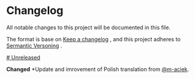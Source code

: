 # Changelog
All notable changes to this project will be documented in this file.

The format is base on [Keep a changelog](https://keepachangelog.com/en/1.0.0/) , and this project adheres to [Sermantic Versoning](https://semver.org/) .

[# Unreleased](https://github.com/olivierlacan/keep-a-changelog/compare/v1.0.0...HEAD)

**Changed**
*Update and imrovement of Polish translation from [@m-aciek](https://github.com/m-aciek).
